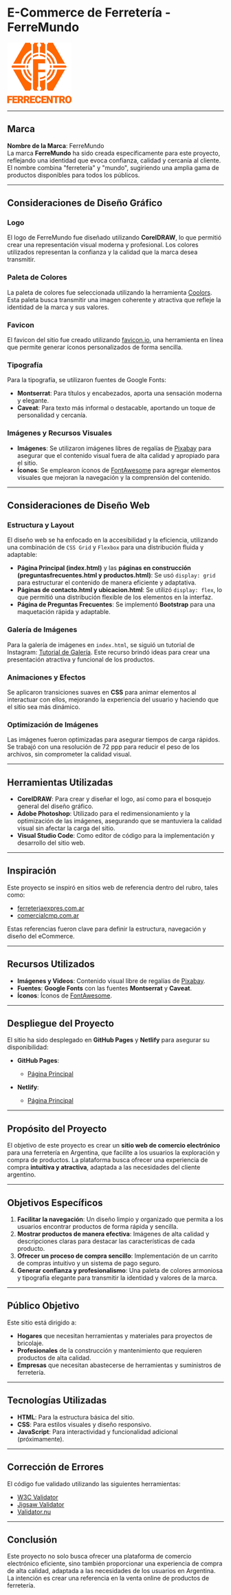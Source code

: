 ﻿# E-Commerce de Ferretería - **FerreMundo**

![Logo de la Ferretería](./recursos/LogoFerrecentroPNGnaranja150x140px.png)

---

## **Marca**

**Nombre de la Marca**: FerreMundo  
La marca **FerreMundo** ha sido creada específicamente para este proyecto, reflejando una identidad que evoca confianza, calidad y cercanía al cliente. El nombre combina "ferretería" y "mundo", sugiriendo una amplia gama de productos disponibles para todos los públicos.

---

## **Consideraciones de Diseño Gráfico**

### **Logo**
El logo de FerreMundo fue diseñado utilizando **CorelDRAW**, lo que permitió crear una representación visual moderna y profesional. Los colores utilizados representan la confianza y la calidad que la marca desea transmitir.

### **Paleta de Colores**
La paleta de colores fue seleccionada utilizando la herramienta [Coolors](https://coolors.co). Esta paleta busca transmitir una imagen coherente y atractiva que refleje la identidad de la marca y sus valores.

### **Favicon**
El favicon del sitio fue creado utilizando [favicon.io](https://favicon.io), una herramienta en línea que permite generar íconos personalizados de forma sencilla.

### **Tipografía**
Para la tipografía, se utilizaron fuentes de Google Fonts:  
- **Montserrat**: Para títulos y encabezados, aporta una sensación moderna y elegante.  
- **Caveat**: Para texto más informal o destacable, aportando un toque de personalidad y cercanía.

### **Imágenes y Recursos Visuales**
- **Imágenes**: Se utilizaron imágenes libres de regalías de [Pixabay](https://pixabay.com) para asegurar que el contenido visual fuera de alta calidad y apropiado para el sitio.
- **Íconos**: Se emplearon íconos de [FontAwesome](https://fontawesome.com) para agregar elementos visuales que mejoran la navegación y la comprensión del contenido.

---

## **Consideraciones de Diseño Web**

### **Estructura y Layout**
El diseño web se ha enfocado en la accesibilidad y la eficiencia, utilizando una combinación de `CSS Grid` y `Flexbox` para una distribución fluida y adaptable:

- **Página Principal (index.html)** y las **páginas en construcción (preguntasfrecuentes.html y productos.html)**: Se usó `display: grid` para estructurar el contenido de manera eficiente y adaptativa.
- **Páginas de contacto.html y ubicacion.html**: Se utilizó `display: flex`, lo que permitió una distribución flexible de los elementos en la interfaz.
- **Página de Preguntas Frecuentes**: Se implementó **Bootstrap** para una maquetación rápida y adaptable.

### **Galería de Imágenes**
Para la galería de imágenes en `index.html`, se siguió un tutorial de Instagram: [Tutorial de Galería](https://www.instagram.com/reel/DBG0q2_i3dA/?igsh=cWxhemZlZXlrM2Jo). Este recurso brindó ideas para crear una presentación atractiva y funcional de los productos.

### **Animaciones y Efectos**
Se aplicaron transiciones suaves en **CSS** para animar elementos al interactuar con ellos, mejorando la experiencia del usuario y haciendo que el sitio sea más dinámico.

### **Optimización de Imágenes**
Las imágenes fueron optimizadas para asegurar tiempos de carga rápidos. Se trabajó con una resolución de 72 ppp para reducir el peso de los archivos, sin comprometer la calidad visual.

---

## **Herramientas Utilizadas**

- **CorelDRAW**: Para crear y diseñar el logo, así como para el bosquejo general del diseño gráfico.
- **Adobe Photoshop**: Utilizado para el redimensionamiento y la optimización de las imágenes, asegurando que se mantuviera la calidad visual sin afectar la carga del sitio.
- **Visual Studio Code**: Como editor de código para la implementación y desarrollo del sitio web.

---

## **Inspiración**

Este proyecto se inspiró en sitios web de referencia dentro del rubro, tales como:  
- [ferreteriaexpres.com.ar](https://ferreteriaexpres.com.ar)  
- [comercialcmp.com.ar](https://www.comercialcmp.com.ar)  

Estas referencias fueron clave para definir la estructura, navegación y diseño del eCommerce.

---

## **Recursos Utilizados**

- **Imágenes y Videos**: Contenido visual libre de regalías de [Pixabay](https://pixabay.com).
- **Fuentes**: **Google Fonts** con las fuentes **Montserrat** y **Caveat**.
- **Íconos**: Íconos de [FontAwesome](https://fontawesome.com).

---

## **Despliegue del Proyecto**

El sitio ha sido desplegado en **GitHub Pages** y **Netlify** para asegurar su disponibilidad:

- **GitHub Pages**:  
  - [Página Principal](https://fernando-i-005.github.io/talentoTech2024/)
  
- **Netlify**:  
  - [Página Principal](https://ferremundo.netlify.app/)

---

## **Propósito del Proyecto**

El objetivo de este proyecto es crear un **sitio web de comercio electrónico** para una ferretería en Argentina, que facilite a los usuarios la exploración y compra de productos. La plataforma busca ofrecer una experiencia de compra **intuitiva y atractiva**, adaptada a las necesidades del cliente argentino.

---

## **Objetivos Específicos**

1. **Facilitar la navegación**: Un diseño limpio y organizado que permita a los usuarios encontrar productos de forma rápida y sencilla.
2. **Mostrar productos de manera efectiva**: Imágenes de alta calidad y descripciones claras para destacar las características de cada producto.
3. **Ofrecer un proceso de compra sencillo**: Implementación de un carrito de compras intuitivo y un sistema de pago seguro.
4. **Generar confianza y profesionalismo**: Una paleta de colores armoniosa y tipografía elegante para transmitir la identidad y valores de la marca.

---

## **Público Objetivo**

Este sitio está dirigido a:
- **Hogares** que necesitan herramientas y materiales para proyectos de bricolaje.
- **Profesionales** de la construcción y mantenimiento que requieren productos de alta calidad.
- **Empresas** que necesitan abastecerse de herramientas y suministros de ferretería.

---

## **Tecnologías Utilizadas**

- **HTML**: Para la estructura básica del sitio.
- **CSS**: Para estilos visuales y diseño responsivo.
- **JavaScript**: Para interactividad y funcionalidad adicional (próximamente).

---

## **Corrección de Errores**

El código fue validado utilizando las siguientes herramientas:
- [W3C Validator](https://validator.w3.org/)
- [Jigsaw Validator](https://jigsaw.w3.org/)
- [Validator.nu](https://validator.nu/)

---

## **Conclusión**

Este proyecto no solo busca ofrecer una plataforma de comercio electrónico eficiente, sino también proporcionar una experiencia de compra de alta calidad, adaptada a las necesidades de los usuarios en Argentina. La intención es crear una referencia en la venta online de productos de ferretería.
